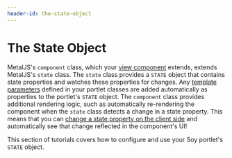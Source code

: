 ```yaml
---
header-id: the-state-object
---
```


# The State Object

MetalJS's `component` class, which your 
[view component](/docs/7-1/tutorials/-/knowledge_base/t/creating-a-soy-portlet#configuring-the-view-layer) 
extends, extends MetalJS's `state` class. The `state` class provides a `STATE` 
object that contains state properties and watches these properties for 
changes. Any 
[template parameters](/docs/7-1/tutorials/-/knowledge_base/t/creating-a-soy-portlet#using-portlet-template-parameters-in-the-soy-template) 
defined in your portlet classes are added automatically as properties to the 
portlet's `STATE` object. The `component` class provides additional rendering 
logic, such as automatically re-rendering the component when the `state` class 
detects a change in a state property. This means that you can 
[change a state property on the client side](/docs/7-1/tutorials/-/knowledge_base/t/configuring-soy-portlet-template-parameters-on-the-client-side) 
and automatically see that change reflected in the component's UI!

This section of tutorials covers how to configure and use your Soy portlet's 
`STATE` object.
